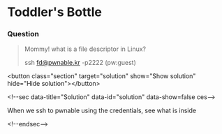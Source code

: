 # Toddler's Bottle

### Question

> Mommy! what is a file descriptor in Linux?
> 
> ssh fd@pwnable.kr -p2222 \(pw:guest\)

&lt;button class="section" target="solution" show="Show solution" hide="Hide solution"&gt;&lt;\/button&gt;

&lt;!--sec data-title="Solution" data-id="solution" data-show=false ces--&gt;

When we ssh to pwnable using the credentials, see what is inside

&lt;!--endsec--&gt;




